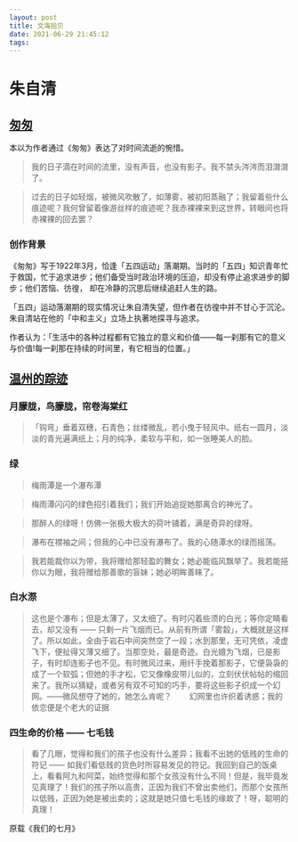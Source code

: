 ```yaml
---
layout: post
title: 文海拾贝
date: 2021-06-29 21:45:12
tags:
---
```


# 朱自清
## [匆匆](https://www.douban.com/group/topic/2322595/)
本以为作者通过《匆匆》表达了对时间流逝的惋惜。

> 我的日子滴在时间的流里，没有声音，也没有影子。我不禁头涔涔而泪潸潸了。

>过去的日子如轻烟，被微风吹散了，如薄雾，被初阳蒸融了；我留着些什么痕迹呢？我何曾留着像游丝样的痕迹呢？我赤裸裸来到这世界，转眼间也将赤裸裸的回去罢？

### 创作背景
《匆匆》写于1922年3月，恰逢「五四运动」落潮期。当时的「五四」知识青年忙于救国，忙于追求进步；他们备受当时政治环境的压迫，却没有停止追求进步的脚步；他们苦恼、彷徨， 却在冷静的沉思后继续追赶人生的路。

「五四」运动落潮期的现实情况让朱自清失望，但作者在彷徨中并不甘心于沉沦。朱自清站在他的「中和主义」立场上执著地探寻与追求。

作者认为：「生活中的各种过程都有它独立的意义和价值——每一刹那有它的意义与价值!每一刹那在持续的时间里，有它相当的位置。」


## [温州的踪迹](https://millionbook.net/mj/z/zhuziqing/zzqs/005.htm)
### 月朦胧，鸟朦胧，帘卷海棠红

> 「钩弯」垂着双穗，石青色；丝缕微乱，若小曳于轻风中。纸右一圆月，淡淡的青光遍满纸上；月的纯净，柔软与平和，如一张睡美人的脸。

### 绿
> 梅雨潭是一个瀑布潭

> 梅雨潭闪闪的绿色招引着我们；我们开始追捉她那离合的神光了。

> 那醉人的绿呀！仿佛一张极大极大的荷叶铺着，满是奇异的绿呀。

> 瀑布在襟袖之间；但我的心中已没有瀑布了。我的心随潭水的绿而摇荡。

> 我若能裁你以为带，我将赠给那轻盈的舞女；她必能临风飘举了。我若能挹你以为眼，我将赠给那善歌的盲妹；她必明眸善睐了。

### 白水漈
> 这也是个瀑布；但是太薄了，又太细了。有时闪着些须的白光；等你定睛看去，却又没有 —— 只剩一片飞烟而已。从前有所谓「雾縠」，大概就是这样了。所以如此，全由于岩石中间突然空了一段；水到那里，无可凭依，凌虚飞下，便扯得又薄又细了。当那空处，最是奇迹。白光嬗为飞烟，已是影子，有时却连影子也不见。有时微风过来，用纤手挽着那影子，它便袅袅的成了一个软弧；但她的手才松，它又像橡皮带儿似的，立刻伏伏帖帖的缩回来了。我所以猜疑，或者另有双不可知的巧手，要将这些影子织成一个幻网。——微风想夺了她的，她怎么肯呢？
　　幻网里也许织着诱惑；我的依恋便是个老大的证据

### 四生命的价格 —— 七毛钱

> 看了几眼，觉得和我们的孩子也没有什么差异；我看不出她的低贱的生命的符记 —— 如我们看低贱的货色时所容易发见的符记。我回到自己的饭桌上，看看阿九和阿菜，始终觉得和那个女孩没有什么不同！但是，我毕竟发见真理了！我们的孩子所以高贵，正因为我们不曾出卖他们，而那个女孩所以低贱，正因为她是被出卖的；这就是她只值七毛钱的缘故了！呀，聪明的真理！

原载《我们的七月》